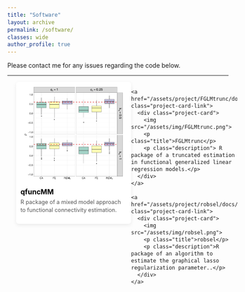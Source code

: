 ```yaml
---
title: "Software"
layout: archive
permalink: /software/
classes: wide
author_profile: true
---
```


Please contact me for any issues regarding the code below.

---

<html lang="en">
<head>
  <meta charset="UTF-8" />
  <title>Projects</title>

  <style>
  .project-cards {
    display: grid;
    grid-template-columns: repeat(2, 1fr); /* Two equal-width columns */
    gap: 20px;
    width: 100%;
    padding: 0 20px;
  }

  @media (max-width: 700px) {
    .project-cards {
      grid-template-columns: 1fr; /* Stack cards on smaller screens */
    }
  }

  .project-card-link {
    text-decoration: none;
    color: inherit;
    display: block;
  }

  .project-card {
    background-color: #fff;
    border-radius: 6px;
    overflow: hidden;
    box-shadow: 0 3px 8px rgba(0, 0, 0, 0.08);
    transition: transform 0.2s ease;
    display: flex;
    flex-direction: column; 
    width: 100%;
    height: auto;
    justify-content: flex-start;
    padding: 10px;
  }

  .project-card:hover {
    transform: scale(1.03);
  }

  .project-card img {
    width: 100%;
    margin-bottom: 15px; 
    box-shadow: none !important;
    object-fit: contain;
  }

  .project-card .title {
    font-size: 1rem;
    color: #000;
    margin: 0;
    font-weight: bold;
    text-transform: none !important;
  }

  .project-card .description {
    font-size: 0.9em;
    color: #555;
    line-height: 1.4;
    margin-top: 5px; 
    text-align: left;
  }

  </style>
</head>
<body>

  <div class="project-cards">
    <a href="/assets/project/FGLMtrunc/docs/index.html" class="project-card-link">
      <div class="project-card">
        <img src="/assets/img/qfuncMM.png">
        <p class="title">qfuncMM</p>
        <p class="description"> R package of a mixed model approach to functional connectivity estimation.</p>
      </div>
    </a>

    <a href="/assets/project/FGLMtrunc/docs/index.html" class="project-card-link">
      <div class="project-card">
        <img src="/assets/img/FGLMtrunc.png">
        <p class="title">FGLMtrunc</p>
        <p class="description"> R package of a truncated estimation in functional generalized linear regression models.</p>
      </div>
    </a>

    <a href="/assets/project/robsel/docs/index.html" class="project-card-link">
      <div class="project-card">
        <img src="/assets/img/robsel.png">
        <p class="title">robsel</p>
        <p class="description">R package of an algorithm to estimate the graphical lasso regularization parameter..</p>
      </div>
    </a>
  </div>

</body>
</html>
